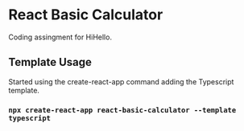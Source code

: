 # React Basic Calculator

Coding assingment for HiHello.

## Template Usage

Started using the create-react-app command adding the Typescript template.

### `npx create-react-app react-basic-calculator --template typescript`
